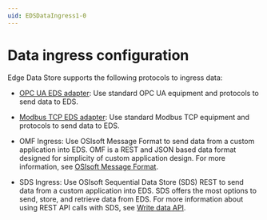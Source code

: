 ```yaml
---
uid: EDSDataIngress1-0
---
```


# Data ingress configuration

Edge Data Store supports the following protocols to ingress data:

- [OPC UA EDS adapter](xref:opcUaOverview1-0): Use standard OPC UA equipment and protocols to send data to EDS.

- [Modbus TCP EDS adapter](xref:modbusOverview1-0): Use standard Modbus TCP equipment and protocols to send data to EDS.

- OMF Ingress: Use OSIsoft Message Format to send data from a custom application into EDS. OMF is a REST and JSON based data format designed for simplicity of custom application design. For more information, see [OSIsoft Message Format](xref:omfOverview1-0).

- SDS Ingress: Use OSIsoft Sequential Data Store (SDS) REST to send data from a custom application into EDS. SDS offers the most options to send, store, and retrieve data from EDS. For more information about using REST API calls with SDS, see [Write data API](xref:sdsWritingDataApi1-0).
